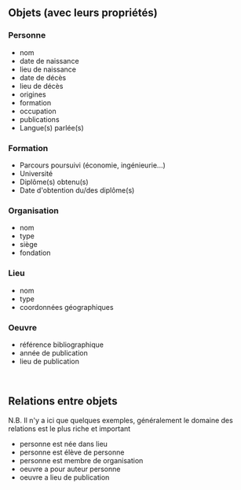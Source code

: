 ##  Objets (avec leurs propriétés)



### Personne
- nom
- date de naissance
- lieu de naissance
- date de décès
- lieu de décès
- origines
- formation
- occupation
- publications
- Langue(s) parlée(s)

### Formation
- Parcours poursuivi (économie, ingénieurie...)
- Université
- Diplôme(s) obtenu(s)
- Date d'obtention du/des diplôme(s)

### Organisation
- nom
- type
- siège
- fondation

### Lieu
- nom
- type
- coordonnées géographiques

### Oeuvre
- référence bibliographique
- année de publication
- lieu de publication


<br/>

## Relations entre objets

N.B. Il n'y a ici que quelques exemples, généralement le domaine des relations est le plus riche et important

- personne est née dans lieu
- personne est élève de personne
- personne est membre de organisation
- oeuvre a pour auteur personne
- oeuvre a lieu de publication  
